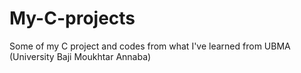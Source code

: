# My-C-projects
Some of my C project and codes from what I've learned from UBMA (University Baji Moukhtar Annaba)
